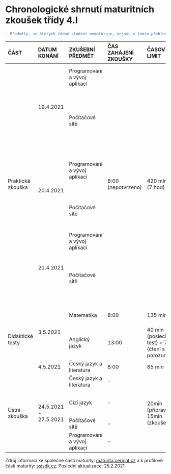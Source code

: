 # Chronologické shrnutí maturitních zkoušek třídy 4.I

```diff
- Předměty, ze kterých žádný student nematuruje, nejsou v tomto přehledu zahrnuty
```
<table>
  <thead>
  <tr>
    <th align="left">ČÁST</th>
    <th align="left">DATUM KONÁNÍ</th>
    <th align="left">ZKUŠEBNÍ PŘEDMĚT</th>
    <th align="left">ČAS ZAHÁJENÍ ZKOUŠKY</th>
    <th align="left">ČASOVÝ LIMIT</th>
    <th align="left">MÍSTO KONÁNÍ</th>
    <th align="left">STUDENTI</th>
  </tr>
  </thead>
  <tbody>
    <tr>
      <td align="left" rowspan="6">Praktická zkouška</td>
      <td align="left" rowspan="2">19.4.2021</td>
      <td align="left">Programování a vývoj aplikací</td>
      <td align="left" rowspan="6">8:00 (nepotvrzeno)</td>
      <td align="left" rowspan="6">420 min (7 hod)</td>
      <td align="left">Učebna 59</td>
      <td align="left">Batelka Tomáš, Jania Kryštof</td>
    </tr>
    <tr>
      <td align="left">Počítačové sítě</td>
      <td align="left">Učebna 61</td>
      <td align="left">Antuš Vojtěch, Jablonovský Adam Bohumil, Matouš Šimon, Moravcová Lucie Anna</td>
    </tr>
    <tr>
      <td align="left" rowspan="2">20.4.2021</td>
      <td align="left">Programování a vývoj aplikací</td>
      <td align="left">Učebna 59</td>
      <td align="left">Čejchan Kryštof, Poličanský Matěj, Švába Martin</td>
    </tr>
    <tr>
      <td align="left">Počítačové sítě</td>
      <td align="left">Učebna 61</td>
      <td align="left">Buchta Petr, Kučera Tomáš, Lehký Vojtěch, Pilař Filip</td>
    </tr>
    <tr>
      <td align="left" rowspan="2">21.4.2021</td>
      <td align="left">Programování a vývoj aplikací</td>
      <td align="left">Učebna 59</td>
      <td align="left">Ivančo Vladislav, Šimek Filip</td>
    </tr>
    <tr>
      <td align="left">Počítačové sítě</td>
      <td align="left">Učebna 61</td>
      <td align="left">Hlubuček Patrik, Kulhánek Bohdan, Mateička Jan, Zvoníček Martin</td>
    </tr>
    <tr>
      <td align="left" rowspan="3">Didaktické testy</td>
      <td align="left" rowspan="2">3.5.2021</td>
      <td align="left">Matematika</td>
      <td align="left">8:00</td>
      <td align="left">135 min</td>
      <td align="left">-</td>
      <td align="left">Studenti maturující z matematiky</td>
    </tr>
    <tr>
      <td align="left">Anglický jazyk</td>
      <td align="left">13:00</td>
      <td align="left">40 min (poslechový test) + 70 min (čtení s porozuměním)</td>
      <td align="left">-</td>
      <td align="left">Studenti maturující z anglického jazyka</td>
    <tr>
      <td align="left">4.5.2021</td>
      <td align="left">Český jazyk a literatura</td>
      <td align="left">8:00</td>
      <td align="left">85 min</td>
      <td align="left">-</td>
      <td align="left">Celá třída</td>
    </tr>
    <tr>
      <td align="left" rowspan="4">Ústní zkouška</td>
      <td align="left" rowspan="4">24.5.2021 - 27.5.2021</td>
      <td align="left">Český jazyk a literatura</td>
      <td align="left">-</td>
      <td align="left" rowspan="4">20min (příprava) + 15min (zkoušení)</td>
      <td align="left">-</td>
      <td align="left">Celá třída</td>
    </tr>
    <tr>
      <td align="left">Cizí jazyk</td>
      <td align="left">-</td>
      <td align="left">-</td>
      <td align="left">Studenti maturující z anglického jazyka</td>
    </tr>
    <tr>
      <td align="left">Počítačové sítě</td>
      <td align="left">-</td>
      <td align="left">-</td>
      <td align="left">Studenti zaměření</td>
    </tr>
    <tr>
      <td align="left">Programování a vývoj aplikací</td>
      <td align="left">-</td>
      <td align="left">-</td>
      <td align="left">Studenti zaměření</td>
    </tr>
  </tbody>
</table>

Zdroj informací ke společné části maturity: [maturita.cermat.cz](https://maturita.cermat.cz/menu/maturitni-zkouska/maturitni-kalendar) a k profilové části maturity: [ssisdk.cz](https://sposdk.cz/ke-stazeni/#1558007103405-fc76461a-9501). Poslední aktualizace: 25.2.2021
